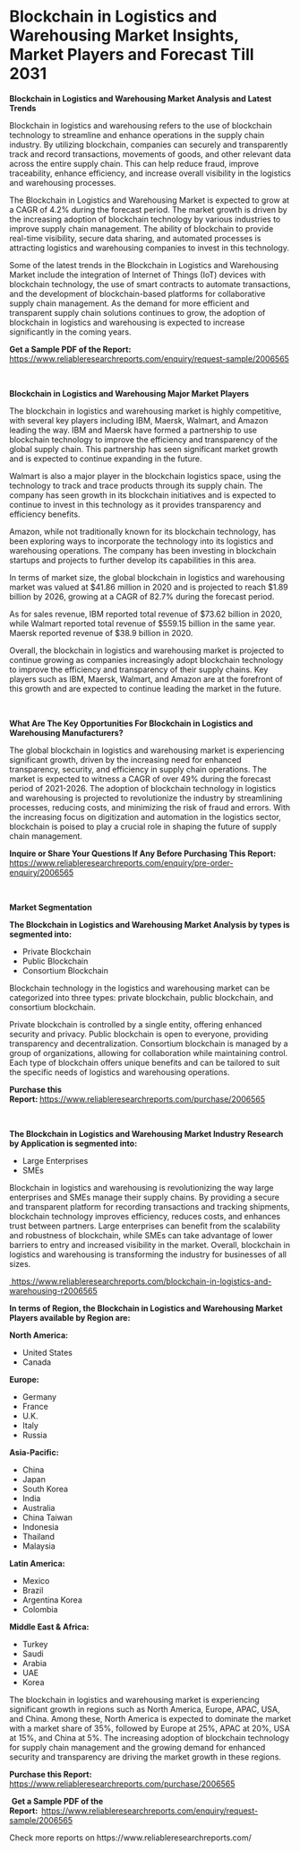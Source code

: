 <p><h1>Blockchain in Logistics and Warehousing Market Insights, Market Players and Forecast Till 2031</h1></p><p><strong>Blockchain in Logistics and Warehousing Market Analysis and Latest Trends</strong></p>
<p><p>Blockchain in logistics and warehousing refers to the use of blockchain technology to streamline and enhance operations in the supply chain industry. By utilizing blockchain, companies can securely and transparently track and record transactions, movements of goods, and other relevant data across the entire supply chain. This can help reduce fraud, improve traceability, enhance efficiency, and increase overall visibility in the logistics and warehousing processes.</p><p>The Blockchain in Logistics and Warehousing Market is expected to grow at a CAGR of 4.2% during the forecast period. The market growth is driven by the increasing adoption of blockchain technology by various industries to improve supply chain management. The ability of blockchain to provide real-time visibility, secure data sharing, and automated processes is attracting logistics and warehousing companies to invest in this technology.</p><p>Some of the latest trends in the Blockchain in Logistics and Warehousing Market include the integration of Internet of Things (IoT) devices with blockchain technology, the use of smart contracts to automate transactions, and the development of blockchain-based platforms for collaborative supply chain management. As the demand for more efficient and transparent supply chain solutions continues to grow, the adoption of blockchain in logistics and warehousing is expected to increase significantly in the coming years.</p></p>
<p><strong>Get a Sample PDF of the Report:&nbsp;</strong> <a href="https://www.reliableresearchreports.com/enquiry/request-sample/2006565">https://www.reliableresearchreports.com/enquiry/request-sample/2006565</a></p>
<p>&nbsp;</p>
<p><strong>Blockchain in Logistics and Warehousing Major Market Players</strong></p>
<p><p>The blockchain in logistics and warehousing market is highly competitive, with several key players including IBM, Maersk, Walmart, and Amazon leading the way. IBM and Maersk have formed a partnership to use blockchain technology to improve the efficiency and transparency of the global supply chain. This partnership has seen significant market growth and is expected to continue expanding in the future.</p><p>Walmart is also a major player in the blockchain logistics space, using the technology to track and trace products through its supply chain. The company has seen growth in its blockchain initiatives and is expected to continue to invest in this technology as it provides transparency and efficiency benefits.</p><p>Amazon, while not traditionally known for its blockchain technology, has been exploring ways to incorporate the technology into its logistics and warehousing operations. The company has been investing in blockchain startups and projects to further develop its capabilities in this area.</p><p>In terms of market size, the global blockchain in logistics and warehousing market was valued at $41.86 million in 2020 and is projected to reach $1.89 billion by 2026, growing at a CAGR of 82.7% during the forecast period.</p><p>As for sales revenue, IBM reported total revenue of $73.62 billion in 2020, while Walmart reported total revenue of $559.15 billion in the same year. Maersk reported revenue of $38.9 billion in 2020.</p><p>Overall, the blockchain in logistics and warehousing market is projected to continue growing as companies increasingly adopt blockchain technology to improve the efficiency and transparency of their supply chains. Key players such as IBM, Maersk, Walmart, and Amazon are at the forefront of this growth and are expected to continue leading the market in the future.</p></p>
<p>&nbsp;</p>
<p><strong>What Are The Key Opportunities For Blockchain in Logistics and Warehousing Manufacturers?</strong></p>
<p><p>The global blockchain in logistics and warehousing market is experiencing significant growth, driven by the increasing need for enhanced transparency, security, and efficiency in supply chain operations. The market is expected to witness a CAGR of over 49% during the forecast period of 2021-2026. The adoption of blockchain technology in logistics and warehousing is projected to revolutionize the industry by streamlining processes, reducing costs, and minimizing the risk of fraud and errors. With the increasing focus on digitization and automation in the logistics sector, blockchain is poised to play a crucial role in shaping the future of supply chain management.</p></p>
<p><strong>Inquire or Share Your Questions If Any Before Purchasing This Report:</strong> <a href="https://www.reliableresearchreports.com/enquiry/pre-order-enquiry/2006565">https://www.reliableresearchreports.com/enquiry/pre-order-enquiry/2006565</a></p>
<p>&nbsp;</p>
<p><strong>Market Segmentation</strong></p>
<p><strong>The Blockchain in Logistics and Warehousing Market Analysis by types is segmented into:</strong></p>
<p><ul><li>Private Blockchain</li><li>Public Blockchain</li><li>Consortium Blockchain</li></ul></p>
<p><p>Blockchain technology in the logistics and warehousing market can be categorized into three types: private blockchain, public blockchain, and consortium blockchain. </p><p>Private blockchain is controlled by a single entity, offering enhanced security and privacy. Public blockchain is open to everyone, providing transparency and decentralization. Consortium blockchain is managed by a group of organizations, allowing for collaboration while maintaining control. Each type of blockchain offers unique benefits and can be tailored to suit the specific needs of logistics and warehousing operations.</p></p>
<p><strong>Purchase this Report:&nbsp;</strong><a href="https://www.reliableresearchreports.com/purchase/2006565">https://www.reliableresearchreports.com/purchase/2006565</a></p>
<p>&nbsp;</p>
<p><strong>The Blockchain in Logistics and Warehousing Market Industry Research by Application is segmented into:</strong></p>
<p><ul><li>Large Enterprises</li><li>SMEs</li></ul></p>
<p><p>Blockchain in logistics and warehousing is revolutionizing the way large enterprises and SMEs manage their supply chains. By providing a secure and transparent platform for recording transactions and tracking shipments, blockchain technology improves efficiency, reduces costs, and enhances trust between partners. Large enterprises can benefit from the scalability and robustness of blockchain, while SMEs can take advantage of lower barriers to entry and increased visibility in the market. Overall, blockchain in logistics and warehousing is transforming the industry for businesses of all sizes.</p></p>
<p><a href="https://www.reliableresearchreports.com/blockchain-in-logistics-and-warehousing-r2006565">&nbsp;https://www.reliableresearchreports.com/blockchain-in-logistics-and-warehousing-r2006565</a></p>
<p><strong>In terms of Region, the Blockchain in Logistics and Warehousing Market Players available by Region are:</strong></p>
<p>
    <p> <strong> North America: </strong>
        <ul>
            <li>United States</li>
            <li>Canada</li>
        </ul>
        </p> 
    <p> <strong> Europe: </strong>
        <ul>
            <li>Germany</li>
            <li>France</li>
            <li>U.K.</li>
            <li>Italy</li>
            <li>Russia</li>
        </ul>
        </p> 
    <p> <strong> Asia-Pacific: </strong>
        <ul>
            <li>China</li>
            <li>Japan</li>
            <li>South Korea</li>
            <li>India</li>
            <li>Australia</li>
            <li>China Taiwan</li>
            <li>Indonesia</li>
            <li>Thailand</li>
            <li>Malaysia</li>
        </ul>
        </p> 
    <p> <strong> Latin America: </strong>
        <ul>
            <li>Mexico</li>
            <li>Brazil</li>
            <li>Argentina Korea</li>
            <li>Colombia</li>
        </ul>
        </p> 
    <p> <strong> Middle East & Africa: </strong>
        <ul>
            <li>Turkey</li>
            <li>Saudi</li>
            <li>Arabia</li>
            <li>UAE</li>
            <li>Korea</li>
        </ul>
    </p>
    </p>
<p><p>The blockchain in logistics and warehousing market is experiencing significant growth in regions such as North America, Europe, APAC, USA, and China. Among these, North America is expected to dominate the market with a market share of 35%, followed by Europe at 25%, APAC at 20%, USA at 15%, and China at 5%. The increasing adoption of blockchain technology for supply chain management and the growing demand for enhanced security and transparency are driving the market growth in these regions.</p></p>
<p><strong>Purchase this Report: </strong><a href="https://www.reliableresearchreports.com/purchase/2006565">https://www.reliableresearchreports.com/purchase/2006565</a></p>
<p>&nbsp;<strong>Get a Sample PDF of the Report:&nbsp;&nbsp;</strong><a href="https://www.reliableresearchreports.com/enquiry/request-sample/2006565">https://www.reliableresearchreports.com/enquiry/request-sample/2006565</a></p>
<p><strong></strong></p>
<p>Check more reports on https://www.reliableresearchreports.com/</p>